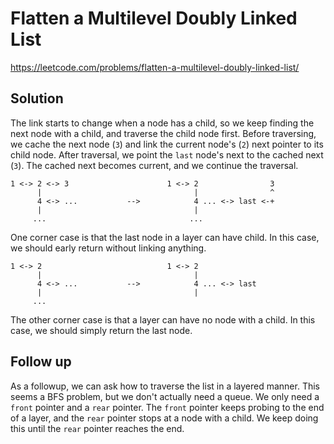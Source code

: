 # Flatten a Multilevel Doubly Linked List

https://leetcode.com/problems/flatten-a-multilevel-doubly-linked-list/

## Solution

The link starts to change when a node has a child, so we keep finding the next node with a child, and traverse the child
node first. Before traversing, we cache the next node (`3`) and link the current node's (`2`) next pointer to its child
node. After traversal, we point the `last` node's next to the cached next (`3`). The cached next becomes current, and we
continue the traversal. 

```
1 <-> 2 <-> 3                      1 <-> 2                3
      |                                  |                ^
      4 <-> ...           -->            4 ... <-> last <-+
      |                                  |
     ...                                ...
```

One corner case is that the last node in a layer can have child. In this case, we should early return without linking
anything.

```
1 <-> 2                            1 <-> 2
      |                                  |
      4 <-> ...           -->            4 ... <-> last
      |                                  |
     ... 
```

The other corner case is that a layer can have no node with a child. In this case, we should simply return the last
node.

## Follow up

As a followup, we can ask how to traverse the list in a layered manner. This seems a BFS problem, but we don't actually
need a queue. We only need a `front` pointer and a `rear` pointer. The `front` pointer keeps probing to the end of a
layer, and the `rear` pointer stops at a node with a child. We keep doing this until the `rear` pointer reaches the end.